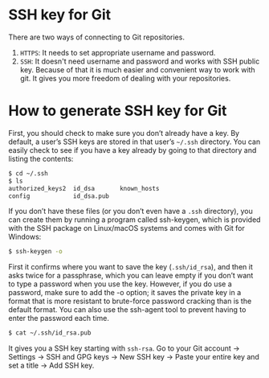# SSH key for Git
There are two ways of connecting to Git repositories. 
1. `HTTPS`: It needs to set appropriate username and password. 
2. `SSH`: It doesn't need username and password and works with SSH public key. Because of that it is much easier and convenient way to work with git. It gives you more freedom of dealing with your repositories.

# How to generate SSH key for Git
First, you should check to make sure you don’t already have a key. By default, a user’s SSH keys are stored in that user’s `~/.ssh` directory. You can easily check to see if you have a key already by going to that directory and listing the contents:

```bash
$ cd ~/.ssh
$ ls
authorized_keys2  id_dsa       known_hosts
config            id_dsa.pub
```

If you don’t have these files (or you don’t even have a `.ssh` directory), you can create them by running a program called ssh-keygen, which is provided with the SSH package on Linux/macOS systems and comes with Git for Windows:
```bash
$ ssh-keygen -o
```
First it confirms where you want to save the key (`.ssh/id_rsa`), and then it asks twice for a passphrase, which you can leave empty if you don’t want to type a password when you use the key. However, if you do use a password, make sure to add the -o option; it saves the private key in a format that is more resistant to brute-force password cracking than is the default format. You can also use the ssh-agent tool to prevent having to enter the password each time.
```bash
$ cat ~/.ssh/id_rsa.pub
```
It gives you a SSH key starting with `ssh-rsa`. Go to your Git account -> Settings -> SSH and GPG keys -> New SSH key -> Paste your entire key and set a title -> Add SSH key.
